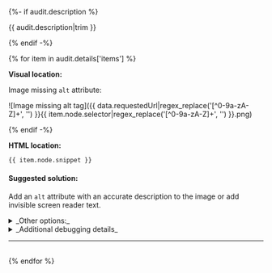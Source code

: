 {%- if audit.description %}

{{ audit.description|trim }}

{% endif -%}

{% for item in audit.details['items'] %}

__Visual location:__

Image missing `alt` attribute:

![Image missing alt tag]({{ data.requestedUrl|regex_replace('[^0-9a-zA-Z]+', '') }}{{ item.node.selector|regex_replace('[^0-9a-zA-Z]+', '') }}.png)

{% endif -%}

__HTML location:__

```html
{{ item.node.snippet }}
```

#### Suggested solution:

Add an `alt` attribute with an accurate description to the image or add invisible screen reader text.

<details>
<summary>_Other options:_</summary>
Detailed explaination:<br>
{{ item.node.explanation|escape|replace('  ', '<br>') }}
</details>

<details>
<summary>_Additional debugging details_</summary>
Selector:<br>
<code>{{ item.node.path }}</code><br>
Path:<br>
<code>{{ item.node.selector }}</code>
</details>

<hr>

<br>
{% endfor %}